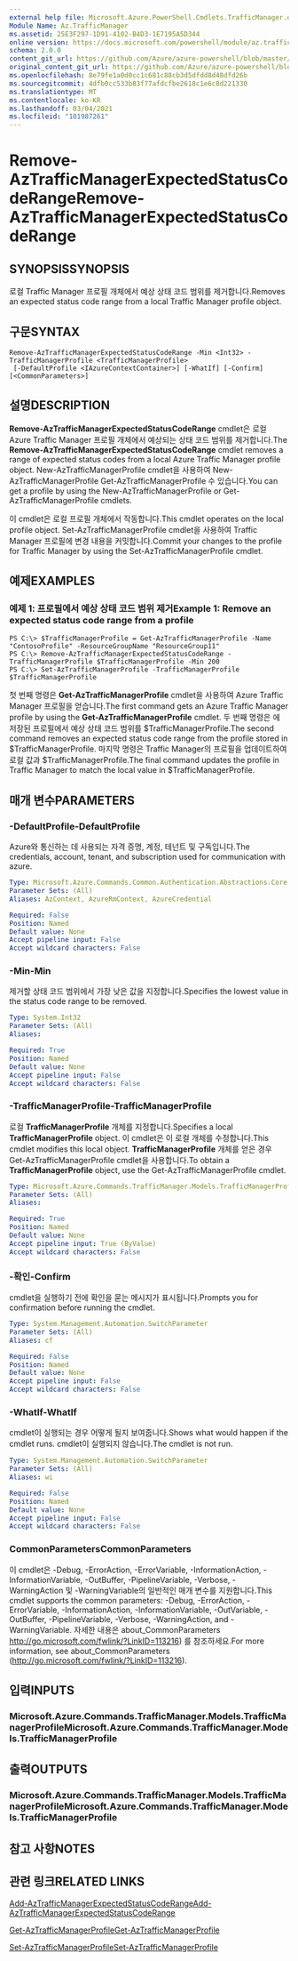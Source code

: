 ```yaml
---
external help file: Microsoft.Azure.PowerShell.Cmdlets.TrafficManager.dll-Help.xml
Module Name: Az.TrafficManager
ms.assetid: 25E3F297-1D91-4102-B4D3-1E7195A5D344
online version: https://docs.microsoft.com/powershell/module/az.trafficmanager/remove-aztrafficmanagerexpectedstatuscoderange
schema: 2.0.0
content_git_url: https://github.com/Azure/azure-powershell/blob/master/src/TrafficManager/TrafficManager/help/Remove-AzTrafficManagerExpectedStatusCodeRange.md
original_content_git_url: https://github.com/Azure/azure-powershell/blob/master/src/TrafficManager/TrafficManager/help/Remove-AzTrafficManagerExpectedStatusCodeRange.md
ms.openlocfilehash: 8e79fe1a0d0cc1c681c88cb3d5dfdd8d48dfd26b
ms.sourcegitcommit: 4dfb0cc533b83f77afdcfbe2618c1e6c8d221330
ms.translationtype: MT
ms.contentlocale: ko-KR
ms.lasthandoff: 03/04/2021
ms.locfileid: "101987261"
---
```

# <span data-ttu-id="09546-101">Remove-AzTrafficManagerExpectedStatusCodeRange</span><span class="sxs-lookup"><span data-stu-id="09546-101">Remove-AzTrafficManagerExpectedStatusCodeRange</span></span>

## <span data-ttu-id="09546-102">SYNOPSIS</span><span class="sxs-lookup"><span data-stu-id="09546-102">SYNOPSIS</span></span>
<span data-ttu-id="09546-103">로컬 Traffic Manager 프로필 개체에서 예상 상태 코드 범위를 제거합니다.</span><span class="sxs-lookup"><span data-stu-id="09546-103">Removes an expected status code range from a local Traffic Manager profile object.</span></span>

## <span data-ttu-id="09546-104">구문</span><span class="sxs-lookup"><span data-stu-id="09546-104">SYNTAX</span></span>

```
Remove-AzTrafficManagerExpectedStatusCodeRange -Min <Int32> -TrafficManagerProfile <TrafficManagerProfile>
 [-DefaultProfile <IAzureContextContainer>] [-WhatIf] [-Confirm] [<CommonParameters>]
```

## <span data-ttu-id="09546-105">설명</span><span class="sxs-lookup"><span data-stu-id="09546-105">DESCRIPTION</span></span>
<span data-ttu-id="09546-106">**Remove-AzTrafficManagerExpectedStatusCodeRange** cmdlet은 로컬 Azure Traffic Manager 프로필 개체에서 예상되는 상태 코드 범위를 제거합니다.</span><span class="sxs-lookup"><span data-stu-id="09546-106">The **Remove-AzTrafficManagerExpectedStatusCodeRange** cmdlet removes a range of expected status codes from a local Azure Traffic Manager profile object.</span></span>
<span data-ttu-id="09546-107">New-AzTrafficManagerProfile cmdlet을 사용하여 New-AzTrafficManagerProfile Get-AzTrafficManagerProfile 수 있습니다.</span><span class="sxs-lookup"><span data-stu-id="09546-107">You can get a profile by using the New-AzTrafficManagerProfile or Get-AzTrafficManagerProfile cmdlets.</span></span>

<span data-ttu-id="09546-108">이 cmdlet은 로컬 프로필 개체에서 작동합니다.</span><span class="sxs-lookup"><span data-stu-id="09546-108">This cmdlet operates on the local profile object.</span></span>
<span data-ttu-id="09546-109">Set-AzTrafficManagerProfile cmdlet을 사용하여 Traffic Manager 프로필에 변경 내용을 커밋합니다.</span><span class="sxs-lookup"><span data-stu-id="09546-109">Commit your changes to the profile for Traffic Manager by using the Set-AzTrafficManagerProfile cmdlet.</span></span>

## <span data-ttu-id="09546-110">예제</span><span class="sxs-lookup"><span data-stu-id="09546-110">EXAMPLES</span></span>

### <span data-ttu-id="09546-111">예제 1: 프로필에서 예상 상태 코드 범위 제거</span><span class="sxs-lookup"><span data-stu-id="09546-111">Example 1: Remove an expected status code range from a profile</span></span>
```
PS C:\> $TrafficManagerProfile = Get-AzTrafficManagerProfile -Name "ContosoProfile" -ResourceGroupName "ResourceGroup11"
PS C:\> Remove-AzTrafficManagerExpectedStatusCodeRange -TrafficManagerProfile $TrafficManagerProfile -Min 200
PS C:\> Set-AzTrafficManagerProfile -TrafficManagerProfile $TrafficManagerProfile
```

<span data-ttu-id="09546-112">첫 번째 명령은 **Get-AzTrafficManagerProfile** cmdlet을 사용하여 Azure Traffic Manager 프로필을 얻습니다.</span><span class="sxs-lookup"><span data-stu-id="09546-112">The first command gets an Azure Traffic Manager profile by using the **Get-AzTrafficManagerProfile** cmdlet.</span></span>
<span data-ttu-id="09546-113">두 번째 명령은 에 저장된 프로필에서 예상 상태 코드 범위를 $TrafficManagerProfile.</span><span class="sxs-lookup"><span data-stu-id="09546-113">The second command removes an expected status code range from the profile stored in $TrafficManagerProfile.</span></span>
<span data-ttu-id="09546-114">마지막 명령은 Traffic Manager의 프로필을 업데이트하여 로컬 값과 $TrafficManagerProfile.</span><span class="sxs-lookup"><span data-stu-id="09546-114">The final command updates the profile in Traffic Manager to match the local value in $TrafficManagerProfile.</span></span>

## <span data-ttu-id="09546-115">매개 변수</span><span class="sxs-lookup"><span data-stu-id="09546-115">PARAMETERS</span></span>

### <span data-ttu-id="09546-116">-DefaultProfile</span><span class="sxs-lookup"><span data-stu-id="09546-116">-DefaultProfile</span></span>
<span data-ttu-id="09546-117">Azure와 통신하는 데 사용되는 자격 증명, 계정, 테넌트 및 구독입니다.</span><span class="sxs-lookup"><span data-stu-id="09546-117">The credentials, account, tenant, and subscription used for communication with azure.</span></span>

```yaml
Type: Microsoft.Azure.Commands.Common.Authentication.Abstractions.Core.IAzureContextContainer
Parameter Sets: (All)
Aliases: AzContext, AzureRmContext, AzureCredential

Required: False
Position: Named
Default value: None
Accept pipeline input: False
Accept wildcard characters: False
```

### <span data-ttu-id="09546-118">-Min</span><span class="sxs-lookup"><span data-stu-id="09546-118">-Min</span></span>
<span data-ttu-id="09546-119">제거할 상태 코드 범위에서 가장 낮은 값을 지정합니다.</span><span class="sxs-lookup"><span data-stu-id="09546-119">Specifies the lowest value in the status code range to be removed.</span></span>

```yaml
Type: System.Int32
Parameter Sets: (All)
Aliases:

Required: True
Position: Named
Default value: None
Accept pipeline input: False
Accept wildcard characters: False
```

### <span data-ttu-id="09546-120">-TrafficManagerProfile</span><span class="sxs-lookup"><span data-stu-id="09546-120">-TrafficManagerProfile</span></span>
<span data-ttu-id="09546-121">로컬 **TrafficManagerProfile** 개체를 지정합니다.</span><span class="sxs-lookup"><span data-stu-id="09546-121">Specifies a local **TrafficManagerProfile** object.</span></span>
<span data-ttu-id="09546-122">이 cmdlet은 이 로컬 개체를 수정합니다.</span><span class="sxs-lookup"><span data-stu-id="09546-122">This cmdlet modifies this local object.</span></span>
<span data-ttu-id="09546-123">**TrafficManagerProfile** 개체를 얻은 경우 Get-AzTrafficManagerProfile cmdlet을 사용합니다.</span><span class="sxs-lookup"><span data-stu-id="09546-123">To obtain a **TrafficManagerProfile** object, use the Get-AzTrafficManagerProfile cmdlet.</span></span>

```yaml
Type: Microsoft.Azure.Commands.TrafficManager.Models.TrafficManagerProfile
Parameter Sets: (All)
Aliases:

Required: True
Position: Named
Default value: None
Accept pipeline input: True (ByValue)
Accept wildcard characters: False
```

### <span data-ttu-id="09546-124">-확인</span><span class="sxs-lookup"><span data-stu-id="09546-124">-Confirm</span></span>
<span data-ttu-id="09546-125">cmdlet을 실행하기 전에 확인을 묻는 메시지가 표시됩니다.</span><span class="sxs-lookup"><span data-stu-id="09546-125">Prompts you for confirmation before running the cmdlet.</span></span>

```yaml
Type: System.Management.Automation.SwitchParameter
Parameter Sets: (All)
Aliases: cf

Required: False
Position: Named
Default value: None
Accept pipeline input: False
Accept wildcard characters: False
```

### <span data-ttu-id="09546-126">-WhatIf</span><span class="sxs-lookup"><span data-stu-id="09546-126">-WhatIf</span></span>
<span data-ttu-id="09546-127">cmdlet이 실행되는 경우 어떻게 될지 보여줍니다.</span><span class="sxs-lookup"><span data-stu-id="09546-127">Shows what would happen if the cmdlet runs.</span></span> <span data-ttu-id="09546-128">cmdlet이 실행되지 않습니다.</span><span class="sxs-lookup"><span data-stu-id="09546-128">The cmdlet is not run.</span></span>

```yaml
Type: System.Management.Automation.SwitchParameter
Parameter Sets: (All)
Aliases: wi

Required: False
Position: Named
Default value: None
Accept pipeline input: False
Accept wildcard characters: False
```

### <span data-ttu-id="09546-129">CommonParameters</span><span class="sxs-lookup"><span data-stu-id="09546-129">CommonParameters</span></span>
<span data-ttu-id="09546-130">이 cmdlet은 -Debug, -ErrorAction, -ErrorVariable, -InformationAction, -InformationVariable, -OutBuffer, -PipelineVariable, -Verbose, -WarningAction 및 -WarningVariable의 일반적인 매개 변수를 지원합니다.</span><span class="sxs-lookup"><span data-stu-id="09546-130">This cmdlet supports the common parameters: -Debug, -ErrorAction, -ErrorVariable, -InformationAction, -InformationVariable, -OutVariable, -OutBuffer, -PipelineVariable, -Verbose, -WarningAction, and -WarningVariable.</span></span> <span data-ttu-id="09546-131">자세한 내용은 about_CommonParameters http://go.microsoft.com/fwlink/?LinkID=113216) 를 참조하세요.</span><span class="sxs-lookup"><span data-stu-id="09546-131">For more information, see about_CommonParameters (http://go.microsoft.com/fwlink/?LinkID=113216).</span></span>

## <span data-ttu-id="09546-132">입력</span><span class="sxs-lookup"><span data-stu-id="09546-132">INPUTS</span></span>

### <span data-ttu-id="09546-133">Microsoft.Azure.Commands.TrafficManager.Models.TrafficManagerProfile</span><span class="sxs-lookup"><span data-stu-id="09546-133">Microsoft.Azure.Commands.TrafficManager.Models.TrafficManagerProfile</span></span>

## <span data-ttu-id="09546-134">출력</span><span class="sxs-lookup"><span data-stu-id="09546-134">OUTPUTS</span></span>

### <span data-ttu-id="09546-135">Microsoft.Azure.Commands.TrafficManager.Models.TrafficManagerProfile</span><span class="sxs-lookup"><span data-stu-id="09546-135">Microsoft.Azure.Commands.TrafficManager.Models.TrafficManagerProfile</span></span>

## <span data-ttu-id="09546-136">참고 사항</span><span class="sxs-lookup"><span data-stu-id="09546-136">NOTES</span></span>

## <span data-ttu-id="09546-137">관련 링크</span><span class="sxs-lookup"><span data-stu-id="09546-137">RELATED LINKS</span></span>

[<span data-ttu-id="09546-138">Add-AzTrafficManagerExpectedStatusCodeRange</span><span class="sxs-lookup"><span data-stu-id="09546-138">Add-AzTrafficManagerExpectedStatusCodeRange</span></span>](./Add-AzTrafficManagerExpectedStatusCodeRange.md)

[<span data-ttu-id="09546-139">Get-AzTrafficManagerProfile</span><span class="sxs-lookup"><span data-stu-id="09546-139">Get-AzTrafficManagerProfile</span></span>](./Get-AzTrafficManagerProfile.md)

[<span data-ttu-id="09546-140">Set-AzTrafficManagerProfile</span><span class="sxs-lookup"><span data-stu-id="09546-140">Set-AzTrafficManagerProfile</span></span>](./Set-AzTrafficManagerProfile.md)
